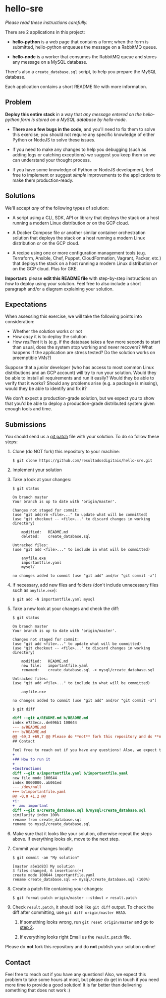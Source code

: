 # hello-sre

_Please read these instructions carefully._

There are 2 applications in this project:

* **hello-python** is a web page that contains a form; when the form is submitted, hello-python enqueues the message on a RabbitMQ queue.

* **hello-node** is a worker that consumes the RabbitMQ queue and stores any message on a MySQL database.

There's also a `create_database.sql` script, to help you prepare the MySQL database.

Each application contains a short README file with more information.

## Problem

**Deploy this entire stack** in a way that _any message entered on the hello-python form is stored on a MySQL database by hello-node_.

* **There are a few bugs in the code**, and you'll need to fix them to solve this exercise; you should not require any specific knowledge of either Python or NodeJS to solve these issues.

* If you need to make any changes to help you debugging (such as adding logs or catching exceptions) we suggest you keep them so we can understand your thought process.

* If you have some knowledge of Python or NodeJS development, feel free to implement or suggest _simple_ improvements to the applications to make them production-ready.

## Solutions

We'll accept _any_ of the following types of solution:

* A script using a CLI, SDK, API or library that deploys the stack on a host running a modern Linux distribution _or_ on the GCP cloud.

* A Docker Compose file _or_ another similar container orchestration solution that deploys the stack on a host running a modern Linux distribution _or_ on the GCP cloud.

* A recipe using one or more configuration management tools (e.g. Terraform, Ansible, Chef, Puppet, CloudFormation, Vagrant, Packer, etc.) that deploys the stack on a host running a modern Linux distribution _or_ on the GCP cloud. Plus for GKE.

**Important:** please **edit this README file** with step-by-step instructions on _how_ to deploy using your solution. Feel free to also include a short paragraph and/or a diagram explaining your solution.

## Expectations

When assessing this exercise, we will take the following points into consideration:

* Whether the solution works or not
* How _easy_ it is to deploy the solution
* How _resilient_ it is (e.g. if the database takes a few more seconds to start than usual, does the system stop working and never recovers? What happens if the application are stress tested? Do the solution works on preemptible VMs?)

Suppose that a _junior_ developer (who has access to most common Linux distributions and an GCP account) will try to run your solution. Would they be able to install all requirements and run it easily? Would they be able to verify that it works? Should any problems arise (e.g. a package is missing), would they be able to identify and fix it?

We don't expect a production-grade solution, but we expect you to show that you'd be able to deploy a production-grade distributed system given enough tools and time.

## Submissions

You should send us a [git patch](https://git-scm.com/docs/git-format-patch) file with your solution. To do so follow these steps:

1. Clone (do NOT fork) this repository to your machine:
    ```console
    $ git clone https://github.com/resultadosdigitais/hello-sre.git
    ```

2. <a name="step2"></a>Implement your solution

1. Take a look at your changes:

    ```console
    $ git status

    On branch master
    Your branch is up to date with 'origin/master'.

    Changes not staged for commit:
    (use "git add/rm <file>..." to update what will be committed)
    (use "git checkout -- <file>..." to discard changes in working directory)

        modified:   README.md
        deleted:    create_database.sql

    Untracked files:
    (use "git add <file>..." to include in what will be committed)

        anyfile.exe
        importantfile.yaml
        mysql/

    no changes added to commit (use "git add" and/or "git commit -a")
    ```

1. If necessary, add new files and folders (don't include unnecessary files such as `anyfile.exe`):
    ```console
    $ git add -N importantfile.yaml mysql
    ```

1. Take a new look at your changes and check the diff:
    ```console
    $ git status

    On branch master
    Your branch is up to date with 'origin/master'.

    Changes not staged for commit:
    (use "git add <file>..." to update what will be committed)
    (use "git checkout -- <file>..." to discard changes in working directory)

        modified:   README.md
        new file:   importantfile.yaml
        renamed:    create_database.sql -> mysql/create_database.sql

    Untracked files:
    (use "git add <file>..." to include in what will be committed)

        anyfile.exe

    no changes added to commit (use "git add" and/or "git commit -a")
    ```
    ```console
    $ git diff
    ```

    ```diff
    diff --git a/README.md b/README.md
    index e723eca..de696b1 100644
    --- a/README.md
    +++ b/README.md
    @@ -69,3 +69,7 @@ Please do **not** fork this repository and do **not** publish your solution onli
    ## Contact

    Feel free to reach out if you have any questions! Also, we expect this problem to take some hours at most, but please do get in touch if you need more time to provide a good solution! It is far better than delivering something that does not work :)
    +
    +## How to run it
    +
    +Instructions
    diff --git a/importantfile.yaml b/importantfile.yaml
    new file mode 100644
    index 0000000..ab061ed
    --- /dev/null
    +++ b/importantfile.yaml
    @@ -0,0 +1,2 @@
    +i:
    +  am: important
    diff --git a/create_database.sql b/mysql/create_database.sql
    similarity index 100%
    rename from create_database.sql
    rename to mysql/create_database.sql
    ```

1. Make sure that it looks like your solution, otherwise repeat the steps above. If everything looks ok, move to the next step.

1. Commit your changes locally:
    ```console
    $ git commit -am "My solution"

    [master a5e1d83] My solution
    3 files changed, 6 insertions(+)
    create mode 100644 importantfile.yaml
    rename create_database.sql => mysql/create_database.sql (100%)
    ```

1. Create a patch file containing your changes:
    ```console
    $ git format-patch origin/master --stdout > result.patch
    ```

1. Check `result.patch`, it should look like `git diff` output. To check the diff after committing, use `git diff origin/master HEAD`.

    1. If something looks wrong, run `git reset origin/master` and go to [step 2](#step2).

    1. If everything looks right Email us the `result.patch` file.

Please do **not** fork this repository and do **not** publish your solution online!

## Contact

Feel free to reach out if you have any questions! Also, we expect this problem to take some hours at most, but please do get in touch if you need more time to provide a good solution! It is far better than delivering something that does not work :)